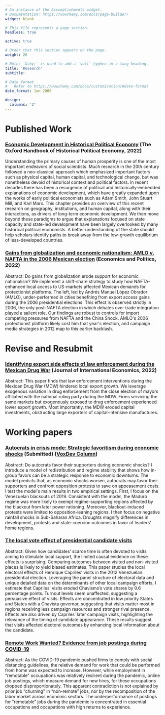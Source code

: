 ```yaml
---
# An instance of the Accomplishments widget.
# Documentation: https://wowchemy.com/docs/page-builder/
widget: blank

# This file represents a page section.
headless: true

active: true

# Order that this section appears on the page.
weight: 20

# Note: `&shy;` is used to add a 'soft' hyphen in a long heading.
title: 'Research'
subtitle:

# Date format
#   Refer to https://wowchemy.com/docs/customization/#date-format
date_format: Jan 2006

design:
  columns: '2'
---
```

# Published Work

### [Economic Development in Historical Political Economy](https://josemoralesarilla.com/uploads/paper_06_hpechapter.pdf) (The Oxford Handbook of Historical Political Economy, 2022)
Understanding the primary causes of human prosperity is one of the most important endeavors of social scientists. Much research in the 20th century followed a neo-classical approach which emphasized important factors such as physical capital, human capital, and technological change, but was nonetheless devoid of historical context and political factors. In recent decades there has been a resurgence of political and historically-embedded explanations of economic development, which have greatly expanded upon the works of early political economists such as Adam Smith, John Stuart Mill, and Karl Marx. This chapter provides an overview of this recent research on geography, institutions, and human capital, along with their interactions, as drivers of long-term economic development. We then move beyond these paradigms to argue that explanations focused on state capacity and state-led development have been largely overlooked by many historical political economists. A better understanding of the state should help scholars identify paths to break away from the low-growth equilibrium of less-developed countries.

### [Gains from globalization and economic nationalism: AMLO v. NAFTA in the 2006 Mexican election](https://josemoralesarilla.com/uploads/paper_02_AMLO.pdf) (Economics and Politics, 2022)
Abstract: Do gains from globalization erode support for economic nationalism? We implement a shift-share strategy to study how NAFTA-enhanced local access to US-markets affected Mexican demands for protectionist platforms. The left, led by Andrés Manuel López Obrador (AMLO), under-performed in cities benefiting from export access gains during the 2006 presidential elections. This effect is observed strictly in 2006, the only post-NAFTA election in which debates over trade integration played a salient role. Our findings are robust to controls for import competing pressures from NAFTA and the China Shock. AMLO's 2006 protectionist platform likely cost him that year's election, and campaign media strategies in 2012 map to this earlier backlash.

# Revise and Resubmit

### [Identifying export side effects of law enforcement during the Mexican Drug War](https://josemoralesarilla.com/uploads/paper_03_WoD.pdf) (Journal of International Economics, 2022)
Abstract: This paper finds that law enforcement interventions during the Mexican Drug War (MDW) hindered local export growth. We leverage exogenous variation in drug enforcement from the close election of mayors affiliated with the national ruling party during the MDW. Firms servicing the same markets but exogenously exposed to drug enforcement experienced lower export growth. Most importantly, the MDW eroded capital investments, obstructing large exporters of capital-intensive manufactures.

# Working papers

### [Autocrats in crisis mode: Strategic favoritism during economic shocks](https://josemoralesarilla.com/uploads/paper_01_autocrats.pdf) (Submitted) ([VoxDev Column](https://voxdev.org/topic/institutions-political-economy/autocrats-crisis-mode-how-dictators-adapt-distributive-choices-during-economic-shocks))
Abstract: Do autocrats favor their supporters during economic shocks? I introduce a model of redistribution and regime stability that shows how in-group favors can be a strategic response to economic downturns. The model predicts that, as economic shocks worsen, autocrats may favor their supporters and confront opposition protests to save on appeasement costs. I test the model's main results in two empirical settings. First, I focus on the Venezuelan blackouts of 2019. Consistent with the model, the Maduro regime was more likely to exempt regime-supporting regions affected by the blackout from later power rationing. Moreover, blackout-induced protests were limited to opposition-leaning regions. I then focus on negative rainfall shocks in Sub-Saharan Africa. Droughts magnify differences in development, protests and state-coercion outcomes in favor of leaders' home regions.

### [The local vote effect of presidential candidate visits](https://josemoralesarilla.com/uploads/paper_04_HCR.pdf)
Abstract: Given how candidates’ scarce time is often devoted to visits aiming to stimulate local support, the limited causal evidence on these effects is surprising. Comparing outcomes between visited and non-visited places is likely to yield biased estimates. This paper studies the local electoral effects of Henrique Capriles’ visits in the 2012 Venezuelan presidential election. Leveraging the panel structure of electoral data and unique detailed data on the determinants of other local campaign efforts, I estimate that Capriles’ visits eroded Chavismo’s vote shares by 0.6 percentage points. Turnout levels seem unaffected, suggesting a persuasive effect of visits. Effects are concentrated in low priority States and States with a Chavista governor, suggesting that visits matter most in regions receiving less campaign resources and stronger rival presence. Effects are also driven by Capriles’ later campaign visits, highlighting the relevance of the timing of candidate appearance. These results suggest that visits affected electoral outcomes by enhancing local information about the candidate.

### [Remote Work Wanted? Evidence from job postings during COVID-19](https://josemoralesarilla.com/uploads/paper_05_Covid.pdf)
Abstract: As the COVID-19 pandemic pushed firms to comply with social distancing guidelines, the relative demand for work that could be performed from home was expected to increase. However, while employment in “remotable" occupations was relatively resilient during the pandemic, online job postings, which measure demand for new hires, for these occupations dropped disproportionately. This apparent contradiction is not explained by prior job “churning" in “non-remote” jobs, nor by the recomposition of the labor market across economic sectors. The underperformance of postings for “remotable” jobs during the pandemic is concentrated in essential occupations and occupations with high returns to experience.
